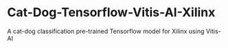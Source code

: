 # Cat-Dog-Tensorflow-Vitis-AI-Xilinx
A cat-dog classification pre-trained Tensorflow model for Xilinx using Vitis-AI
